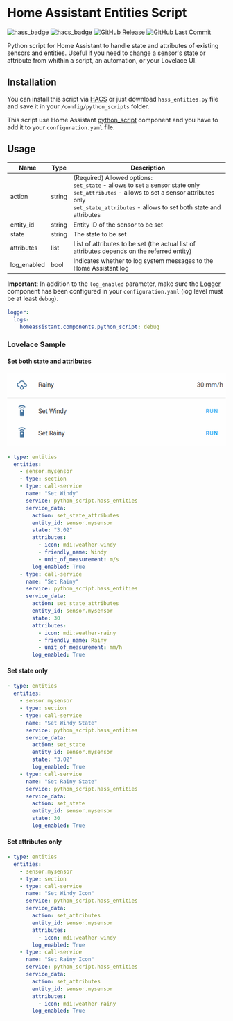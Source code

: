 # Home Assistant Entities Script

[![hass_badge](https://img.shields.io/badge/Platform-Home%20Assistant-blue.svg)](https://www.home-assistant.io)
[![hacs_badge](https://img.shields.io/badge/HACS-Default-orange.svg)](https://github.com/hacs/integration)
[![GitHub Release](https://img.shields.io/github/release/pmazz/ps_hassio_entities.svg)](https://github.com/pmazz/ps_hassio_entities/releases)
[![GitHub Last Commit](https://img.shields.io/github/last-commit/pmazz/ps_hassio_entities.svg)](https://github.com/pmazz/ps_hassio_entities/commits)

Python script for Home Assistant to handle state and attributes of existing sensors and entities.
Useful if you need to change a sensor's state or attribute from whithin a script, an automation, or your Lovelace UI.

## Installation

You can install this script via [HACS](https://hacs.xyz) or just download `hass_entities.py` file and save it in your `/config/python_scripts` folder.

This script use Home Assistant [python_script](https://www.home-assistant.io/integrations/python_script) component and you have to add it to your `configuration.yaml` file.

## Usage

| Name | Type | Description |
| ---- | ---- | ----------- |
| action | string | (Required) Allowed options: <br>`set_state` - allows to set a sensor state only<br>`set_attributes` - allows to set a sensor attributes only<br>`set_state_attributes` - allows to set both state and attributes |
| entity_id | string | Entity ID of the sensor to be set |
| state | string | The state to be set |
| attributes | list | List of attributes to be set (the actual list of attributes depends on the referred entity) |
| log_enabled | bool | Indicates whether to log system messages to the Home Assistant log |

**Important**: In addition to the `log_enabled` parameter, make sure the [Logger](https://www.home-assistant.io/components/logger) component has been configured in your `configuration.yaml` (log level must be at least `debug`).

```yaml
logger:
  logs:
    homeassistant.components.python_script: debug
```

### Lovelace Sample

#### Set both state and attributes

![Sample](sample.gif)

```yaml
- type: entities
  entities:
    - sensor.mysensor
    - type: section
    - type: call-service
      name: "Set Windy"
      service: python_script.hass_entities
      service_data:
        action: set_state_attributes
        entity_id: sensor.mysensor
        state: "3.02"
        attributes:
          - icon: mdi:weather-windy
          - friendly_name: Windy
          - unit_of_measurement: m/s
        log_enabled: True
    - type: call-service
      name: "Set Rainy"
      service: python_script.hass_entities
      service_data:
        action: set_state_attributes
        entity_id: sensor.mysensor
        state: 30
        attributes:
          - icon: mdi:weather-rainy
          - friendly_name: Rainy
          - unit_of_measurement: mm/h
        log_enabled: True
```

#### Set state only

```yaml
- type: entities
  entities:
    - sensor.mysensor
    - type: section
    - type: call-service
      name: "Set Windy State"
      service: python_script.hass_entities
      service_data:
        action: set_state
        entity_id: sensor.mysensor
        state: "3.02"
        log_enabled: True
    - type: call-service
      name: "Set Rainy State"
      service: python_script.hass_entities
      service_data:
        action: set_state
        entity_id: sensor.mysensor
        state: 30
        log_enabled: True
```

#### Set attributes only

```yaml
- type: entities
  entities:
    - sensor.mysensor
    - type: section
    - type: call-service
      name: "Set Windy Icon"
      service: python_script.hass_entities
      service_data:
        action: set_attributes
        entity_id: sensor.mysensor
        attributes:
          - icon: mdi:weather-windy
        log_enabled: True
    - type: call-service
      name: "Set Rainy Icon"
      service: python_script.hass_entities
      service_data:
        action: set_attributes
        entity_id: sensor.mysensor
        attributes:
          - icon: mdi:weather-rainy
        log_enabled: True
```
